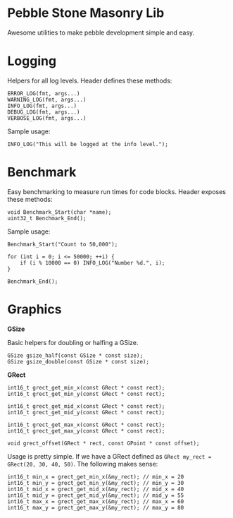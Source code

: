 Pebble Stone Masonry Lib
=============

Awesome utilities to make pebble development simple and easy.

Logging
========
Helpers for all log levels. Header defines these methods:

    ERROR_LOG(fmt, args...)
    WARNING_LOG(fmt, args...)
    INFO_LOG(fmt, args...)
    DEBUG_LOG(fmt, args...)
    VERBOSE_LOG(fmt, args...)

Sample usage:

    INFO_LOG("This will be logged at the info level.");

    
Benchmark
=========
Easy benchmarking to measure run times for code blocks. Header exposes these methods:

    void Benchmark_Start(char *name);
    uint32_t Benchmark_End();


Sample usage:

    Benchmark_Start("Count to 50,000");

    for (int i = 0; i <= 50000; ++i) {
        if (i % 10000 == 0) INFO_LOG("Number %d.", i);
    }
    
    Benchmark_End();



Graphics
=========

**GSize**

Basic helpers for doubling or halfing a GSize.

    GSize gsize_half(const GSize * const size);
    GSize gsize_double(const GSize * const size);

**GRect**

    int16_t grect_get_min_x(const GRect * const rect);
    int16_t grect_get_min_y(const GRect * const rect);

    int16_t grect_get_mid_x(const GRect * const rect);
    int16_t grect_get_mid_y(const GRect * const rect);

    int16_t grect_get_max_x(const GRect * const rect);
    int16_t grect_get_max_y(const GRect * const rect);

    void grect_offset(GRect * rect, const GPoint * const offset);

Usage is pretty simple. If we have a GRect defined as `GRect my_rect = GRect(20, 30, 40, 50)`. The following makes sense:

    int16_t min_x = grect_get_min_x(&my_rect); // min_x = 20
    int16_t min_y = grect_get_min_y(&my_rect); // min_y = 30
    int16_t mid_x = grect_get_mid_x(&my_rect); // mid_x = 40
    int16_t mid_y = grect_get_mid_y(&my_rect); // mid_y = 55
    int16_t max_x = grect_get_max_x(&my_rect); // max_x = 60
    int16_t max_y = grect_get_max_y(&my_rect); // max_y = 80

